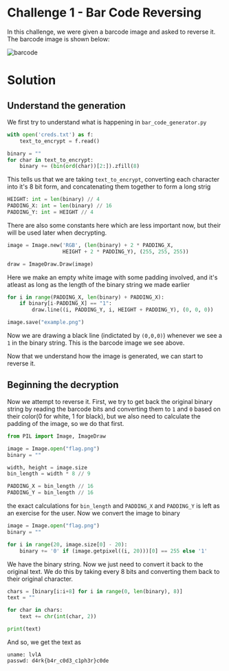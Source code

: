 # Challenge 1 - Bar Code Reversing

In this challenge, we were given a barcode image and asked to reverse it. The barcode image is shown below:

![barcode](https://github.com/d4rkc0de-club/BankOfE/blob/main/Chal%201%20-%20Barcode/Challenge/3nc0d3d.png?raw=true)

# Solution
## Understand the generation
We first try to understand what is happening in `bar_code_generator.py`
    
```python
with open('creds.txt') as f:
    text_to_encrypt = f.read()

binary = ""
for char in text_to_encrypt:
    binary += (bin(ord(char))[2:]).zfill(8)
```

This tells us that we are taking `text_to_encrypt`, converting each character into it's 8 bit form, and concatenating them together to form a long strig

```python
HEIGHT: int = len(binary) // 4
PADDING_X: int = len(binary) // 16
PADDING_Y: int = HEIGHT // 4
```
There are also some constants here which are less important now, but their will be used later when decrypting.
```python
image = Image.new('RGB', (len(binary) + 2 * PADDING_X,
                  HEIGHT + 2 * PADDING_Y), (255, 255, 255))

draw = ImageDraw.Draw(image)
```
Here we make an empty white image with some padding involved, and it's atleast as long as the length of the binary string we made earlier
```python
for i in range(PADDING_X, len(binary) + PADDING_X):
    if binary[i-PADDING_X] == "1":
        draw.line((i, PADDING_Y, i, HEIGHT + PADDING_Y), (0, 0, 0))

image.save("example.png")
```

Now we are drawing a black line (indictated by `(0,0,0)`) whenever we see a `1` in the binary string. This is the barcode image we see above.

Now that we understand how the image is generated, we can start to reverse it.
## Beginning the decryption

Now we attempt to reverse it. First, we try to get back the original binary string by reading the barcode bits and converting them to `1` and `0` based on their color(0 for white, 1 for black), but we also need to calculate the padding of the image, so we do that first.

```python
from PIL import Image, ImageDraw

image = Image.open("flag.png")
binary = ""

width, height = image.size
bin_length = width * 8 // 9

PADDING_X = bin_length // 16
PADDING_Y = bin_length // 16
```

the exact calculations for `bin_length` and `PADDING_X` and `PADDING_Y` is left as an exercise for the user. Now we convert the image to binary

```python
image = Image.open("flag.png")
binary = ""

for i in range(20, image.size[0] - 20):
    binary += '0' if (image.getpixel((i, 20)))[0] == 255 else '1'
```

We have the binary string. Now we just need to convert it back to the original text. We do this by taking every 8 bits and converting them back to their original character.

```python
chars = [binary[i:i+8] for i in range(0, len(binary), 8)]
text = ""

for char in chars:
    text += chr(int(char, 2))

print(text)
```

And so, we get the text as  

```
uname: lvlA
passwd: d4rk{b4r_c0d3_c1ph3r}c0de 
```
